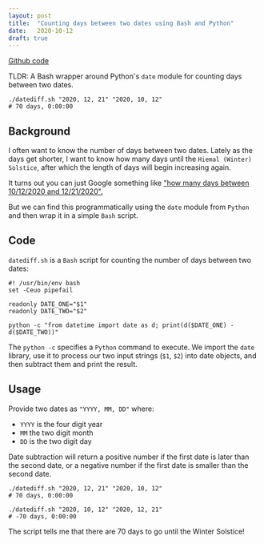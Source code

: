 ```yaml
---
layout: post
title:  "Counting days between two dates using Bash and Python"
date:   2020-10-12
draft: true
---
```

[Github code](https://github.com/MerkleBros/datediff)

TLDR: A Bash wrapper around Python's `date` module for counting days between two dates.

```
./datediff.sh "2020, 12, 21" "2020, 10, 12"
# 70 days, 0:00:00
```

## Background

I often want to know the number of days between two dates. Lately as the days get shorter, I want to know how many days until the `Hiemal (Winter) Solstice`, after which the length of days will begin increasing again.

It turns out you can just Google something like ["how many days between 10/12/2020 and 12/21/2020".](https://www.google.com/search?sxsrf=ALeKk02lIcycCDnJEE1Vbpuvlgf3P_Muuw%3A1602521350419&ei=BomEX9yRGeaHggfZnqHwDA&q=how+many+days+between+10%2F12%2F2020+and+12%2F21%2F2020&oq=how+many+days+between+10%2F12%2F2020+and+12%2F21%2F2020&gs_lcp=CgZwc3ktYWIQAzoECAAQR1CqIFiVJWD1J2gAcAJ4AIABuAGIAe0CkgEDMC4ymAEAoAEBqgEHZ3dzLXdpesgBCMABAQ&sclient=psy-ab&ved=0ahUKEwjcrNiewa_sAhXmg-AKHVlPCM4Q4dUDCAw&uact=5)

But we can find this programmatically using the `date` module from `Python` and then wrap it in a simple `Bash` script.

## Code

`datediff.sh` is a `Bash` script for counting the number of days between two dates:

```
#! /usr/bin/env bash
set -Ceuo pipefail

readonly DATE_ONE="$1"
readonly DATE_TWO="$2"

python -c "from datetime import date as d; print(d($DATE_ONE) - d($DATE_TWO))"
```

The `python -c` specifies a `Python` command to execute. We import the `date` library, use it to process our two input strings (`$1`, `$2`) into date objects, and then subtract them and print the result.

## Usage
Provide two dates as `"YYYY, MM, DD"` where:
- `YYYY` is the four digit year
- `MM` the two digit month
- `DD` is the two digit day

Date subtraction will return a positive number if the first date is later than the second date, or a negative number if the first date is smaller than the second date.

```
./datediff.sh "2020, 12, 21" "2020, 10, 12"
# 70 days, 0:00:00

./datediff.sh "2020, 10, 12" "2020, 12, 21"
# -70 days, 0:00:00
```

The script tells me that there are 70 days to go until the Winter Solstice!
